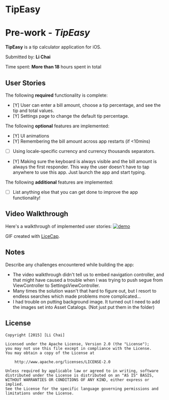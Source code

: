 # TipEasy

# Pre-work - *TipEasy*

**TipEasy** is a tip calculator application for iOS.

Submitted by: **Li Chai**

Time spent: **More than 18** hours spent in total 

## User Stories

The following **required** functionality is complete:

* [Y] User can enter a bill amount, choose a tip percentage, and see the tip and total values.
* [Y] Settings page to change the default tip percentage.

The following **optional** features are implemented:

* [Y] UI animations 
* [Y] Remembering the bill amount across app restarts (if <10mins)
* [ ] Using locale-specific currency and currency thousands separators.
* [Y] Making sure the keyboard is always visible and the bill amount is always the first responder. This way the user doesn't have to tap anywhere to use this app. Just launch the app and start typing.

The following **additional** features are implemented:

- [ ] List anything else that you can get done to improve the app functionality!

## Video Walkthrough 

Here's a walkthrough of implemented user stories:
<a href="https://github.com/lesleycl/-Intro-to-iOS-Project-1---Review-my-app/blob/master/demo.gif"><img src="https://github.com/lesleycl/-Intro-to-iOS-Project-1---Review-my-app/blob/master/demo.gif" title="demo" /></a>

GIF created with [LiceCap](http://www.cockos.com/licecap/).

## Notes

Describe any challenges encountered while building the app:

- The video walkthrough didn't tell us to embed navigation controller, and that might have caused a trouble when I was trying to push segue from ViewController to SettingsViewController. 
- Many times the solution wasn't that hard to figure out, but I resort to endless searches which made problems more complicated...
- I had trouble on putting background image. It turned out I need to add the images set into Asset Catalogs. (Not just put them in the folder)



## License

    Copyright [2015] [Li Chai]

    Licensed under the Apache License, Version 2.0 (the "License");
    you may not use this file except in compliance with the License.
    You may obtain a copy of the License at

        http://www.apache.org/licenses/LICENSE-2.0

    Unless required by applicable law or agreed to in writing, software
    distributed under the License is distributed on an "AS IS" BASIS,
    WITHOUT WARRANTIES OR CONDITIONS OF ANY KIND, either express or implied.
    See the License for the specific language governing permissions and
    limitations under the License.
